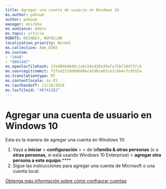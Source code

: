 ```yaml
---
title: Agregar una cuenta de usuario en Windows 10
ms.author: pebaum
author: pebaum
manager: mnirkhe
ms.audience: Admin
ms.topic: article
ROBOTS: NOINDEX, NOFOLLOW
localization_priority: Normal
ms.collection: Adm_O365
ms.custom:
- "3448"
- "9001447"
ms.openlocfilehash: 17ed86b96d0c1a6c54c020a39afa72bf18df5fcb
ms.sourcegitcommit: f1fad2129d09660ec42dbce03ce2c6b4cfc9555a
ms.translationtype: MT
ms.contentlocale: es-ES
ms.lasthandoff: 12/18/2019
ms.locfileid: "40741282"
---
```

# <a name="add-a-user-account-in-windows-10"></a>Agregar una cuenta de usuario en Windows 10

Esta es la manera de agregar una cuenta en Windows 10:

1. Vaya a **iniciar** > **configuración** >  > de la**familia & otras personas** (o a **otras personas**, si está usando Windows 10 Enterprise) > **agregar otra persona a este equipo**.****
2. Sigue las instrucciones para agregar una cuenta de Microsoft o una cuenta local.

[Obtenga más información sobre cómo configurar cuentas](https://support.microsoft.com/help/17197/)